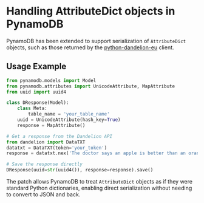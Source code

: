 # Handling AttributeDict objects in PynamoDB

PynamoDB has been extended to support serialization of `AttributeDict` objects, such as those returned by the [python-dandelion-eu](https://github.com/SpazioDati/python-dandelion-eu) client.

## Usage Example

```python
from pynamodb.models import Model
from pynamodb.attributes import UnicodeAttribute, MapAttribute
from uuid import uuid4

class DResponse(Model):
    class Meta:
        table_name = 'your_table_name'
    uuid = UnicodeAttribute(hash_key=True)
    response = MapAttribute()

# Get a response from the Dandelion API
from dandelion import DataTXT
datatxt = DataTXT(token='your_token')
response = datatxt.nex('The doctor says an apple is better than an orange')

# Save the response directly
DResponse(uuid=str(uuid4()), response=response).save()
```

The patch allows PynamoDB to treat `AttributeDict` objects as if they were standard Python dictionaries, enabling direct serialization without needing to convert to JSON and back.
